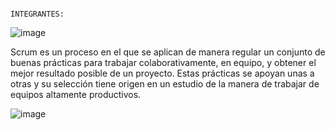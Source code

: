 


                                                                   INTEGRANTES:                


![image](https://github.com/CodeSystem2022/Work_bots_Tercer_Trimestre/assets/111476643/3240bc73-f0fe-4a2a-8084-88002b11ad43      )                                                              




Scrum es un proceso en el que se aplican de manera regular un conjunto de buenas prácticas para trabajar colaborativamente, en equipo, y obtener el mejor resultado posible de un proyecto. Estas prácticas se apoyan unas a otras y su selección tiene origen en un estudio de la manera de trabajar de equipos altamente productivos.



![image](https://github.com/CodeSystem2022/Work_bots_Tercer_Trimestre/assets/111476643/7a19e796-2bfc-4ee7-bfdd-5bdffe11aadf)



